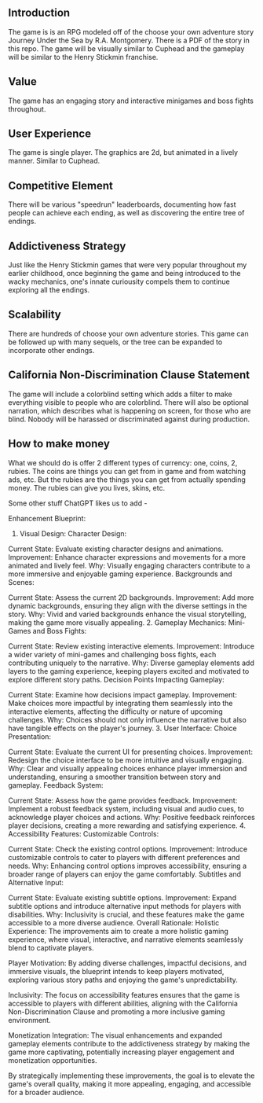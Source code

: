 ## Introduction

The game is is an RPG modeled off of the choose your own adventure story Journey Under the Sea by R.A. Montgomery. There is a PDF of the story in this repo. The game will be visually similar to Cuphead and the gameplay will be similar to the Henry Stickmin franchise.

## Value

The game has an engaging story and interactive minigames and boss fights throughout.

## User Experience

The game is single player. The graphics are 2d, but animated in a lively manner. Similar to Cuphead.

## Competitive Element

There will be various "speedrun" leaderboards, documenting how fast people can achieve each ending, as well as discovering the entire tree of endings.

## Addictiveness Strategy

Just like the Henry Stickmin games that were very popular throughout my earlier childhood, once beginning the game and being introduced to the wacky mechanics, one's innate curiousity compels them to continue exploring all the endings.

## Scalability

There are hundreds of choose your own adventure stories. This game can be followed up with many sequels, or the tree can be expanded to incorporate other endings.

## California Non-Discrimination Clause Statement

The game will include a colorblind setting which adds a filter to make everything visible to people who are colorblind. There will also be optional narration, which describes what is happening on screen, for those who are blind. Nobody will be harassed or discriminated against during production.

## How to make money

What we should do is offer 2 different types of currency: one, coins, 2, rubies. The coins are things you can get from in game and from watching ads, etc. But the rubies are the things you can get from actually spending money. The rubies can give you lives, skins, etc.

Some other stuff ChatGPT likes us to add -

Enhancement Blueprint:

1. Visual Design:
   Character Design:

Current State: Evaluate existing character designs and animations.
Improvement: Enhance character expressions and movements for a more animated and lively feel.
Why: Visually engaging characters contribute to a more immersive and enjoyable gaming experience.
Backgrounds and Scenes:

Current State: Assess the current 2D backgrounds.
Improvement: Add more dynamic backgrounds, ensuring they align with the diverse settings in the story.
Why: Vivid and varied backgrounds enhance the visual storytelling, making the game more visually appealing. 2. Gameplay Mechanics:
Mini-Games and Boss Fights:

Current State: Review existing interactive elements.
Improvement: Introduce a wider variety of mini-games and challenging boss fights, each contributing uniquely to the narrative.
Why: Diverse gameplay elements add layers to the gaming experience, keeping players excited and motivated to explore different story paths.
Decision Points Impacting Gameplay:

Current State: Examine how decisions impact gameplay.
Improvement: Make choices more impactful by integrating them seamlessly into the interactive elements, affecting the difficulty or nature of upcoming challenges.
Why: Choices should not only influence the narrative but also have tangible effects on the player's journey. 3. User Interface:
Choice Presentation:

Current State: Evaluate the current UI for presenting choices.
Improvement: Redesign the choice interface to be more intuitive and visually engaging.
Why: Clear and visually appealing choices enhance player immersion and understanding, ensuring a smoother transition between story and gameplay.
Feedback System:

Current State: Assess how the game provides feedback.
Improvement: Implement a robust feedback system, including visual and audio cues, to acknowledge player choices and actions.
Why: Positive feedback reinforces player decisions, creating a more rewarding and satisfying experience. 4. Accessibility Features:
Customizable Controls:

Current State: Check the existing control options.
Improvement: Introduce customizable controls to cater to players with different preferences and needs.
Why: Enhancing control options improves accessibility, ensuring a broader range of players can enjoy the game comfortably.
Subtitles and Alternative Input:

Current State: Evaluate existing subtitle options.
Improvement: Expand subtitle options and introduce alternative input methods for players with disabilities.
Why: Inclusivity is crucial, and these features make the game accessible to a more diverse audience.
Overall Rationale:
Holistic Experience: The improvements aim to create a more holistic gaming experience, where visual, interactive, and narrative elements seamlessly blend to captivate players.

Player Motivation: By adding diverse challenges, impactful decisions, and immersive visuals, the blueprint intends to keep players motivated, exploring various story paths and enjoying the game's unpredictability.

Inclusivity: The focus on accessibility features ensures that the game is accessible to players with different abilities, aligning with the California Non-Discrimination Clause and promoting a more inclusive gaming environment.

Monetization Integration: The visual enhancements and expanded gameplay elements contribute to the addictiveness strategy by making the game more captivating, potentially increasing player engagement and monetization opportunities.

By strategically implementing these improvements, the goal is to elevate the game's overall quality, making it more appealing, engaging, and accessible for a broader audience.
